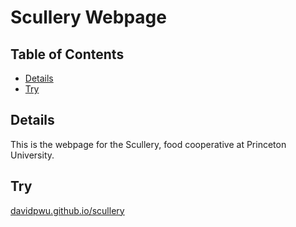 # Scullery Webpage

## Table of Contents

* [Details](#details)
* [Try](#try)

## Details

This is the webpage for the Scullery, food cooperative at Princeton University.

## Try

<a href="https://davidpwu.github.io/wugridart">davidpwu.github.io/scullery</a>